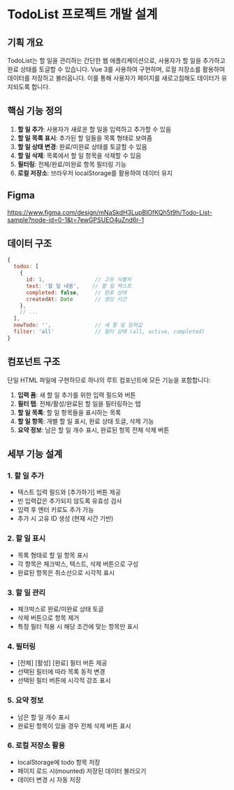 # TodoList 프로젝트 개발 설계

## 기획 개요

TodoList는 할 일을 관리하는 간단한 웹 애플리케이션으로, 사용자가 할 일을 추가하고 완료 상태를 토글할 수 있습니다. Vue 3를 사용하여 구현하며, 로컬 저장소를 활용하여 데이터를 저장하고 불러옵니다. 이를 통해 사용자가 페이지를 새로고침해도 데이터가 유지되도록 합니다.

## 핵심 기능 정의

1. **할 일 추가**: 사용자가 새로운 할 일을 입력하고 추가할 수 있음
2. **할 일 목록 표시**: 추가된 할 일들을 목록 형태로 보여줌
3. **할 일 상태 변경**: 완료/미완료 상태를 토글할 수 있음
4. **할 일 삭제**: 목록에서 할 일 항목을 삭제할 수 있음
5. **필터링**: 전체/완료/미완료 항목 필터링 기능
6. **로컬 저장소**: 브라우저 localStorage를 활용하여 데이터 유지

## Figma

https://www.figma.com/design/mNaSkdH3LupBlOfKQh5t9h/Todo-List-sample?node-id=0-1&t=7ewGPSUEO4uZnd6r-1

## 데이터 구조

```javascript
{
  todos: [
    {
      id: 1,                // 고유 식별자
      text: '할 일 내용',    // 할 일 텍스트
      completed: false,     // 완료 상태
      createdAt: Date       // 생성 시간
    },
    // ...
  ],
  newTodo: '',              // 새 할 일 입력값
  filter: 'all'             // 필터 상태 (all, active, completed)
}
```

## 컴포넌트 구조

단일 HTML 파일에 구현하므로 하나의 루트 컴포넌트에 모든 기능을 포함합니다:

1. **입력 폼**: 새 할 일 추가를 위한 입력 필드와 버튼
2. **필터 탭**: 전체/활성/완료된 할 일을 필터링하는 탭
3. **할 일 목록**: 할 일 항목들을 표시하는 목록
4. **할 일 항목**: 개별 할 일 표시, 완료 상태 토글, 삭제 기능
5. **요약 정보**: 남은 할 일 개수 표시, 완료된 항목 전체 삭제 버튼

## 세부 기능 설계

### 1. 할 일 추가

- 텍스트 입력 필드와 [추가하기] 버튼 제공
- 빈 입력값은 추가되지 않도록 유효성 검사
- 입력 후 엔터 키로도 추가 가능
- 추가 시 고유 ID 생성 (현재 시간 기반)

### 2. 할 일 표시

- 목록 형태로 할 일 항목 표시
- 각 항목은 체크박스, 텍스트, 삭제 버튼으로 구성
- 완료된 항목은 취소선으로 시각적 표시

### 3. 할 일 관리

- 체크박스로 완료/미완료 상태 토글
- 삭제 버튼으로 항목 제거
- 특정 필터 적용 시 해당 조건에 맞는 항목만 표시

### 4. 필터링

- [전체] [활성] [완료] 필터 버튼 제공
- 선택된 필터에 따라 목록 동적 변경
- 선택된 필터 버튼에 시각적 강조 표시

### 5. 요약 정보

- 남은 할 일 개수 표시
- 완료된 항목이 있을 경우 전체 삭제 버튼 표시

### 6. 로컬 저장소 활용

- localStorage에 todo 항목 저장
- 페이지 로드 시(mounted) 저장된 데이터 불러오기
- 데이터 변경 시 자동 저장
